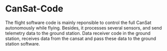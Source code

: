 # CanSat-Code
The flight software code is mainly reponsible to control the full CanSat autonomously while flying. Besides, it processes several sensors, and send telemetry data to the ground station. Data receiver code in the ground station, receives data from the cansat and pass these data to the ground station software. 
